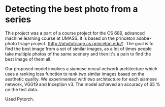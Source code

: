# Detecting the best photo from a series

This project was a part of a course project for the CS 689, advanced machine learning course at UMASS. It is based on the princeton adobe-photo triage project. (http://phototriage.cs.princeton.edu/). 
The goal is to find the best image from a set of similar images, as a lot of times people take multiple photos of the same scenery and then it's a pain to find the best image of them all. 

Our proposed model involves a siamese neural network architecture which uses a ranking loss function to rank two similar images based on the aesthetic quality. We experimented with two architecture for each siamese network, VGG19 and Inception v3. The model achieved an accuracy of 65 % on the test data. 

Used Pytorch.

